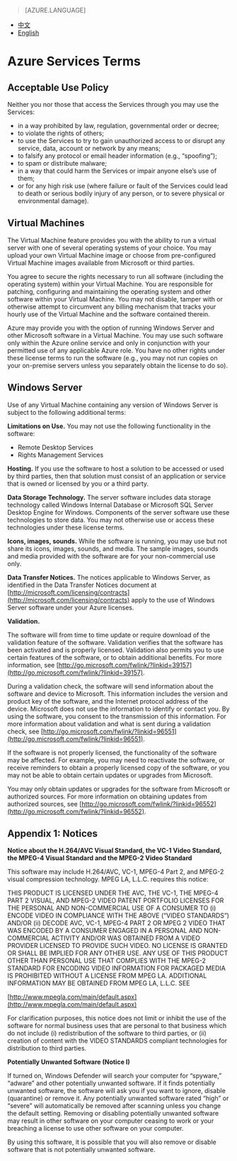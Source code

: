 <properties
	pageTitle="Azure Services Terms | Azure"
    description="Azure Services Terms"
    services=""
    documentationCenter=""
    authors=""
    manager=""
    editor=""
    tags=""/>

<tags ms.service="legal-en" ms.date="" wacn.date="" wacn.lang="en"/>

> [AZURE.LANGUAGE]
- [中文](/support/legal/services-terms/)
- [English](/support/legal/services-terms-en/)

# Azure Services Terms

## Acceptable Use Policy

Neither you nor those that access the Services through you may use the Services:

* in a way prohibited by law, regulation, governmental order or decree;
* to violate the rights of others;
* to use the Services to try to gain unauthorized access to or disrupt any service, data, account or network by any means; 
* to falsify any protocol or email header information (e.g., “spoofing”); 
* to spam or distribute malware;
* in a way that could harm the Services or impair anyone else’s use of them;
* or for any high risk use (where failure or fault of the Services could lead to death or serious bodily injury of any person, or to severe physical or environmental damage).

## Virtual Machines

The Virtual Machine feature provides you with the ability to run a virtual server with one of several operating systems of your choice. You may upload your own Virtual Machine image or choose from pre-configured Virtual Machine images available from Microsoft or third parties.

You agree to secure the rights necessary to run all software (including the operating system) within your Virtual Machine. You are responsible for patching, configuring and maintaining the operating system and other software within your Virtual Machine. You may not disable, tamper with or otherwise attempt to circumvent any billing mechanism that tracks your hourly use of the Virtual Machine and the software contained therein.

Azure may provide you with the option of running Windows Server and other Microsoft software in a Virtual Machine. You may use such software only within the Azure online service and only in conjunction with your permitted use of any applicable Azure role. You have no other rights under these license terms to run the software (e.g., you may not run copies on your on-premise servers unless you separately obtain the license to do so).

## Windows Server

Use of any Virtual Machine containing any version of Windows Server is subject to the following additional terms:

**Limitations on Use.** You may not use the following functionality in the software:

* Remote Desktop Services
* Rights Management Services

**Hosting.** If you use the software to host a solution to be accessed or used by third parties, then that solution must consist of an application or service that is owned or licensed by you or a third party.

**Data Storage Technology.** The server software includes data storage technology called Windows Internal Database or Microsoft SQL Server Desktop Engine for Windows. Components of the server software use these technologies to store data. You may not otherwise use or access these technologies under these license terms.

**Icons, images, sounds.** While the software is running, you may use but not share its icons, images, sounds, and media. The sample images, sounds and media provided with the software are for your non-commercial use only.

**Data Transfer Notices.** The notices applicable to Windows Server, as identified in the Data Transfer Notices document at [http://microsoft.com/licensing/contracts](http://microsoft.com/licensing/contracts) apply to the use of Windows Server software under your Azure licenses.

**Validation.**

The software will from time to time update or require download of the validation feature of the software. Validation verifies that the software has been activated and is properly licensed. Validation also permits you to use certain features of the software, or to obtain additional benefits. For more information, see [http://go.microsoft.com/fwlink/?linkid=39157](http://go.microsoft.com/fwlink/?linkid=39157).

During a validation check, the software will send information about the software and device to Microsoft. This information includes the version and product key of the software, and the Internet protocol address of the device. Microsoft does not use the information to identify or contact you. By using the software, you consent to the transmission of this information. For more information about validation and what is sent during a validation check, see [http://go.microsoft.com/fwlink/?linkid=96551](http://go.microsoft.com/fwlink/?linkid=96551).

If the software is not properly licensed, the functionality of the software may be affected. For example, you may need to reactivate the software, or receive reminders to obtain a properly licensed copy of the software, or you may not be able to obtain certain updates or upgrades from Microsoft.

You may only obtain updates or upgrades for the software from Microsoft or authorized sources. For more information on obtaining updates from authorized sources, see [http://go.microsoft.com/fwlink/?linkid=96552](http://go.microsoft.com/fwlink/?linkid=96552). 



## Appendix 1: Notices

**Notice about the H.264/AVC Visual Standard, the VC-1 Video Standard, the MPEG-4 Visual Standard and the MPEG-2 Video Standard**

This software may include H.264/AVC, VC-1, MPEG-4 Part 2, and MPEG-2 visual compression technology. MPEG LA, L.L.C. requires this notice:

THIS PRODUCT IS LICENSED UNDER THE AVC, THE VC-1, THE MPEG-4 PART 2 VISUAL, AND MPEG-2 VIDEO PATENT PORTFOLIO LICENSES FOR THE PERSONAL AND NON-COMMERCIAL USE OF A CONSUMER TO (i) ENCODE VIDEO IN COMPLIANCE WITH THE ABOVE (“VIDEO STANDARDS”) AND/OR (ii) DECODE AVC, VC-1, MPEG-4 PART 2 OR MPEG 2 VIDEO THAT WAS ENCODED BY A CONSUMER ENGAGED IN A PERSONAL AND NON-COMMERCIAL ACTIVITY AND/OR WAS OBTAINED FROM A VIDEO PROVIDER LICENSED TO PROVIDE SUCH VIDEO. NO LICENSE IS GRANTED OR SHALL BE IMPLIED FOR ANY OTHER USE. ANY USE OF THIS PRODUCT OTHER THAN PERSONAL USE THAT COMPLIES WITH THE MPEG-2 STANDARD FOR ENCODING VIDEO INFORMATION FOR PACKAGED MEDIA IS PROHIBITED WITHOUT A LICENSE FROM MPEG LA. ADDITIONAL INFORMATION MAY BE OBTAINED FROM MPEG LA, L.L.C. SEE 

[http://www.mpegla.com/main/default.aspx](http://www.mpegla.com/main/default.aspx)

For clarification purposes, this notice does not limit or inhibit the use of the software for normal business uses that are personal to that business which do not include (i) redistribution of the software to third parties, or (ii) creation of content with the VIDEO STANDARDS compliant technologies for distribution to third parties.

**Potentially Unwanted Software (Notice I)**

If turned on, Windows Defender will search your computer for “spyware,” “adware” and other potentially unwanted software. If it finds potentially unwanted software, the software will ask you if you want to ignore, disable (quarantine) or remove it. Any potentially unwanted software rated “high” or “severe” will automatically be removed after scanning unless you change the default setting. Removing or disabling potentially unwanted software may result in other software on your computer ceasing to work or your breaching a license to use other software on your computer.

By using this software, it is possible that you will also remove or disable software that is not potentially unwanted software.
